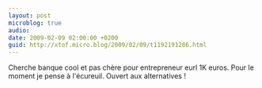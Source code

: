 ```yaml
---
layout: post
microblog: true
audio: 
date: 2009-02-09 02:00:00 +0200
guid: http://xtof.micro.blog/2009/02/09/t1192191286.html
---
```

Cherche banque cool et pas chère pour entrepreneur eurl 1K euros. Pour le moment je pense à l'écureuil. Ouvert aux alternatives !
